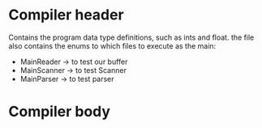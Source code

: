 # Compiler header

Contains the program data type definitions, such as ints and float.
the file also contains the enums to which files to execute as the main:

- MainReader -> to test our buffer
- MainScanner -> to test Scanner
- MainParser -> to test parser

# Compiler body
